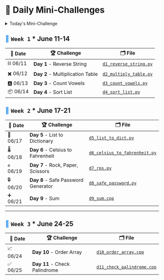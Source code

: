 # 🐧 Daily Mini-Challenges

<details>
  <summary>Today's Mini-Challenge</summary>

```c++
#include <iostream>
#include <algorithm>
#include <cctype>
#include <string>

int main()
{
    std::string str;

    std::cout << "Enter your string: ";
    std::getline(std::cin, str);

    // Create a copy of the original string for transformation
    std::string rev_str = str;

    // Transform both strings to lowercase
    std::transform(str.begin(), str.end(), str.begin(),
                   [](unsigned char c) { return std::tolower(c); });
    std::transform(rev_str.begin(), rev_str.end(), rev_str.begin(),
                   [](unsigned char c) { return std::tolower(c); });

    // Remove non-alphanumeric characters from both strings
    str.erase(std::remove_if(str.begin(), str.end(),
               [](unsigned char c) { return !std::isalnum(c); }), str.end());
    rev_str.erase(std::remove_if(rev_str.begin(), rev_str.end(),
               [](unsigned char c) { return !std::isalnum(c); }), rev_str.end());

    // Reverse the string for comparison
    std::reverse(rev_str.begin(), rev_str.end());

    // Compare the original string with the reversed string
    if (str == rev_str)
    {
        std::cout << "Palindrome";
    }
    else
    {
        std::cout << "Not a palindrome";
    }

    std::cout << std::endl;

    return 0;
}
```

</details>

## <span style="color: #1589F0;">🔷</span> `Week 1` \* June 11-14

| 📅 Date  | 🏆 Challenge                     | 🗂️ File                                                                                                       |
| -------- | -------------------------------- | ------------------------------------------------------------------------------------------------------------- |
| ⛓️ 06/11 | **Day 1** - Reverse String       | [`d1_reverse_string.py`](https://github.com/lnvaldez/Daily-Mini-Challenges/blob/main/w1/d1_reverse_string.py) |
| ✖️ 06/12 | **Day 2** - Multiplication Table | [`d2_multiply_table.py`](https://github.com/lnvaldez/Daily-Mini-Challenges/blob/main/w1/d2_multiply_table.py) |
| 🅰️ 06/13 | **Day 3** - Count Vowels         | [`d3_count_vowels.py`](https://github.com/lnvaldez/Daily-Mini-Challenges/blob/main/w1/d3_count_vowels.py)     |
| 📦 06/14 | **Day 4** - Sort List            | [`d4_sort_list.py`](https://github.com/lnvaldez/Daily-Mini-Challenges/blob/main/w1/d4_sort_list.py)           |

## <span style="color: #1589F0;">🔷</span> `Week 2` \* June 17-21

| 📅 Date  | 🏆 Challenge                        | 🗂️ File                                                                                                                     |
| -------- | ----------------------------------- | --------------------------------------------------------------------------------------------------------------------------- |
| 📙 06/17 | **Day 5** - List to Dictionary      | [`d5_list_to_dict.py`](https://github.com/lnvaldez/Daily-Mini-Challenges/blob/main/w2/d5_list_to_dict.py)                   |
| 🌡️ 06/18 | **Day 6** - Celsius to Fahrenheit   | [`d6_celsius_to_fahrenheit.py`](https://github.com/lnvaldez/Daily-Mini-Challenges/blob/main/w2/d6_celsius_to_fahrenheit.py) |
| ✊ 06/19 | **Day 7** - Rock, Paper, Scissors   | [`d7_rps.py`](https://github.com/lnvaldez/Daily-Mini-Challenges/blob/main/w2/d7_rps.py)                                     |
| 🔒 06/20 | **Day 8** - Safe Password Generator | [`d8_safe_password.py`](https://github.com/lnvaldez/Daily-Mini-Challenges/blob/main/w2/d8_safe_password.py)                 |
| ➕ 06/21 | **Day 9** - Sum                     | [`d9_sum.cpp`](https://github.com/lnvaldez/Daily-Mini-Challenges/blob/main/w2/d9_sum.cpp)                                   |

---

## <span style="color: #1589F0;">🔷</span> `Week 3` \* June 24-25

| 📅 Date  | 🏆 Challenge                  | 🗂️ File                                                                                                               |
| -------- | ----------------------------- | --------------------------------------------------------------------------------------------------------------------- |
| 📈 06/24 | **Day 10** - Order Array      | [`d10_order_array.cpp`](https://github.com/lnvaldez/Daily-Mini-Challenges/blob/main/w3/d10_order_array.cpp)           |
| ✅ 06/25 | **Day 11** - Check Palindrome | [`d11_check_palindrome.cpp`](https://github.com/lnvaldez/Daily-Mini-Challenges/blob/main/w3/d11_check_palindrome.cpp) |
